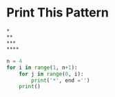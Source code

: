# Print This Pattern
```
*
**
***
****
```

```python
n = 4
for i in range(1, n+1):
    for j in range(0, i):
        print('*', end ='')
    print()
    
```